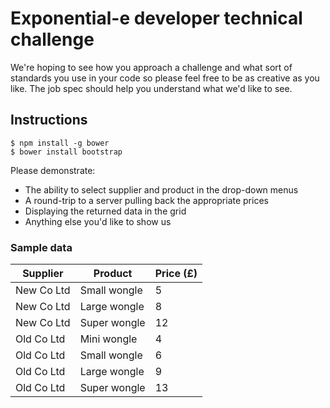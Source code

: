 # Exponential-e developer technical challenge

We're hoping to see how you approach a challenge and what sort of standards you use in your code so please feel free to be as creative as you like.
The job spec should help you understand what we'd like to see.

## Instructions

```
$ npm install -g bower
$ bower install bootstrap
```

Please demonstrate:
* The ability to select supplier and product in the drop-down menus
* A round-trip to a server pulling back the appropriate prices
* Displaying the returned data in the grid
* Anything else you'd like to show us

### Sample data

| Supplier    | Product      | Price (£) |
| ------------|--------------|-----------|
| New Co Ltd  | Small wongle | 5         |
| New Co Ltd  | Large wongle | 8         |
| New Co Ltd  | Super wongle | 12        |
| Old Co Ltd  | Mini wongle  | 4         |
| Old Co Ltd  | Small wongle | 6         |
| Old Co Ltd  | Large wongle | 9         |
| Old Co Ltd  | Super wongle | 13        |
